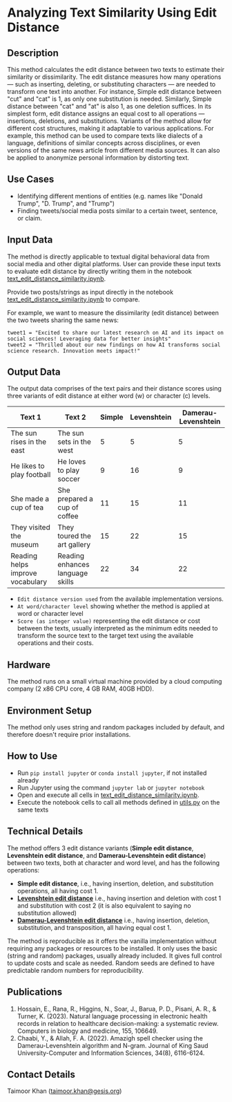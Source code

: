 # Analyzing Text Similarity Using Edit Distance

## Description
This method calculates the edit distance between two texts to estimate their similarity or dissimilarity. The edit distance measures how many operations — such as inserting, deleting, or substituting characters — are needed to transform one text into another. For instance, Simple edit distance between "cut" and "cat" is 1, as only one substitution is needed. Similarly, Simple distance between "cat" and "at" is also 1, as one deletion suffices. In its simplest form, edit distance assigns an equal cost to all operations — insertions, deletions, and substitutions. Variants of the method allow for different cost structures, making it adaptable to various applications. For example, this method can be used to compare texts like dialects of a language, definitions of similar concepts across disciplines, or even versions of the same news article from different media sources. It can also be applied to anonymize personal information by distorting text.

## Use Cases
- Identifying different mentions of entities (e.g. names like "Donald Trump", "D. Trump", and "Trump")
- Finding tweets/social media posts similar to a certain tweet, sentence, or claim.

## Input Data
The method is directly applicable to textual digital behavioral data from social media and other digital platforms. User can provide these input texts to evaluate edit distance by directly writing them in the notebook [text_edit_distance_similarity.ipynb](https://github.com/taimoorkhan-nlp/text_edit_distance_similarity/blob/main/text_edit_distance.ipynb). 

Provide two posts/strings as input directly in the notebook [text_edit_distance_similarity.ipynb](https://github.com/taimoorkhan-nlp/text_edit_distance_similarity/blob/main/text_edit_distance.ipynb) to compare.
  
For example, we want to measure the dissimilarity (edit distance) between the two tweets sharing the same news:
```
tweet1 = "Excited to share our latest research on AI and its impact on social sciences! Leveraging data for better insights"
tweet2 = "Thrilled about our new findings on how AI transforms social science research. Innovation meets impact!"
```

## Output Data
The output data comprises of the text pairs and their distance scores using three variants of edit distance at either word (w) or character (c) levels.

|Text 1| Text 2 | Simple | Levenshtein| Damerau-Levenshtein|
|------|--------|--------|------------|--------------------|
| The sun rises in the east	| The sun sets in the west	| 5	| 5	| 5 |
| He likes to play football	| He loves to play soccer	| 9	| 16	| 9 |
| She made a cup of tea	| She prepared a cup of coffee	| 11	| 15	| 11 |
| They visited the museum	| They toured the art gallery	| 15	| 22	| 15 |
| Reading helps improve vocabulary	| Reading enhances language skills	| 22	| 34	| 22 |

  - `Edit distance version used` from the available implementation versions.
  - `At word/character level` showing whether the method is applied at word or character level
  - `Score (as integer value)` representing the edit distance or cost between the texts, usually interpreted as the minimum edits needed to transform the source text to the target text using the available operations and their costs.

## Hardware
The method runs on a small virtual machine provided by a cloud computing company (2 x86 CPU core, 4 GB RAM, 40GB HDD).

## Environment Setup
The method only uses string and random packages included by default, and therefore doesn't require prior installations.

## How to Use
- Run `pip install jupyter` or `conda install jupyter`, if not installed already
- Run Jupyter using the command `jupyter lab` or `jupyter notebook`
- Open and execute all cells in [text_edit_distance_similarity.ipynb](https://github.com/taimoorkhan-nlp/text_edit_distance_similarity/blob/main/text_edit_distance.ipynb).
- Execute the notebook cells to call all methods defined in [utils.py](https://github.com/taimoorkhan-nlp/text_edit_distance_similarity/blob/main/utils.py) on the same texts

## Technical Details
The method offers 3 edit distance variants (__Simple edit distance__, __Levenshtein edit distance__, and __Damerau-Levenshtein edit distance__) between two texts, both at character and word level, and has the following operations:

- __Simple edit distance__, i.e., having insertion, deletion, and substitution operations, all having cost 1.
- [__Levenshtein edit distance__](https://www.sciencedirect.com/science/article/pii/S0010482523001142) i.e., having insertion and deletion with cost 1 and substitution with cost 2 (it is also equivalent to saying no substitution allowed)
- [__Damerau-Levenshtein edit distance__](https://www.sciencedirect.com/science/article/pii/S1319157821001828) i.e., having insertion, deletion, substitution, and transposition, all having equal cost 1.
 
The method is reproducible as it offers the vanilla implementation without requiring any packages or resources to be installed. It only uses the basic (string and random) packages, usually already included. It gives full control to update costs and scale as needed. Random seeds are defined to have predictable random numbers for reproducibility.
  
## Publications
1. Hossain, E., Rana, R., Higgins, N., Soar, J., Barua, P. D., Pisani, A. R., & Turner, K. (2023). Natural language processing in electronic health records in relation to healthcare decision-making: a systematic review. Computers in biology and medicine, 155, 106649.
2. Chaabi, Y., & Allah, F. A. (2022). Amazigh spell checker using the Damerau-Levenshtein algorithm and N-gram. Journal of King Saud University-Computer and Information Sciences, 34(8), 6116-6124.

## Contact Details
Taimoor Khan (<a href=mailto:taimoor.khan@gesis.org>taimoor.khan@gesis.org</a>)
